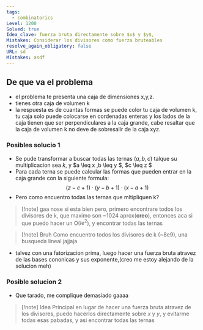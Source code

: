 ```yaml
---
tags:
  - combinatorics
Level: 1200
Solved: true
Idea_clave: fuerza bruta directamente sobre $x$ y $y$,
Mistakes: Considerar los divisores como fuerza bruteables
resolve_again_obligatory: false
URL: sd
MIstakes: asdf
---
```


## De que va el problema

- el problema te presenta una caja de dimensiones x,y,z.
- tienes otra caja de volumen k
- la respuesta es de cuantas formas se puede color tu caja de volumen k, tu caja solo puede colocarse en cordenadas enteras y los lados de la caja tienen que ser perpendiculares a la caja grande, cabe resaltar que la caja de volumen k no deve de sobresalir de la caja xyz.


### Posibles solucio 1

-  Se pude transformar a buscar todas las ternas $(a,b,c)$ talque su multiplicacion sea $k$, y $a \leq x $,$b \leq y $, $c \leq z $ 
- Para cada terna se puede calcular las formas que pueden entrar en la caja grande con la siguiente formula:
$$ (z-c+1)\cdot(y-b+1)\cdot(x-a+1)$$
- Pero como encuentro todas las ternas que mltipliquen k?

>[!note] gaa
> nose si esta bien pero, primero encontrare todos los divisores de k, que maximo son ~1024 aprox(**creo**), entonces aca si que puedo hacer un O($le^2$), y encontrar todas las ternas

>[!note] Bruh
> Como encuentro todos los divisores de k (~8e9), una busqueda lineal jajjaja

- talvez con una fatorizacion prima, luego hacer una fuerza bruta atravez de las bases cononicas y sus exponente,(creo me estoy alejando de la solucion meh)

### Posible solucion 2

- Que tarado, me complique demasiado gaaaa

>[!note] Idea Principal
> en lugar de hacer una fuerza bruta atravez de los divisores, puedo hacerlos directamente sobre $x$ y $y$, y evitarme todas esas pabadas, y asi encontrar todas las ternas



